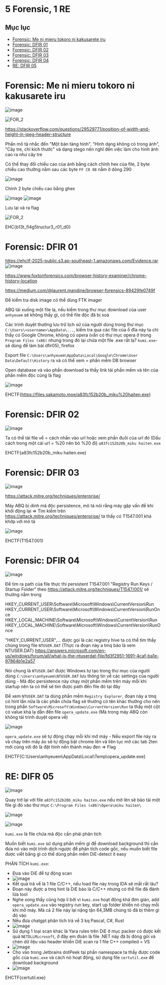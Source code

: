 # 5 Forensic, 1 RE
## Mục lục
- [Forensic: Me ni mieru tokoro ni kakusarete iru](#forensic-me-ni-mieru-tokoro-ni-kakusarete-iru)
- [Forensic: DFIR 01](#forensic-dfir-01)
- [Forensic: DFIR 02](#forensic-dfir-02)
- [Forensic: DFIR 03](#forensic-dfir-03)
- [Forensic: DFIR 04](#forensic-dfir-04)
- [RE: DFIR 05](#re-dfir-05)
# Forensic: Me ni mieru tokoro ni kakusarete iru
![image](https://github.com/user-attachments/assets/09062877-cbfb-41ba-8c3f-56dab0a00fc4)

![FOR_2](https://github.com/user-attachments/assets/00b50a26-ba28-41c2-9f29-a6f92ae70d81)

https://stackoverflow.com/questions/29529771/position-of-width-and-height-in-jpeg-header-structure

Phần mô tả nhắc đến "Một bản tàng hình", "Hình dạng không có trong ảnh", "Cây tre, chỉ kích thước" và dạng stego nên nghĩ đến việc làm cho hình ảnh cao ra như cây tre

Có thể thay đổi chiều cao của ảnh bằng cách chỉnh hex của file, 2 byte chiều cao thường nằm sau các byte `FF C0 08` nằm ở dòng 290

![image](https://github.com/user-attachments/assets/bb6594be-305f-4550-9e2b-3222448ee539)

Chỉnh 2 byte chiều cao bằng ghex

![image](https://github.com/user-attachments/assets/ef22af7a-2caf-4003-be6f-d9163e9a71d2)  ![image](https://github.com/user-attachments/assets/430861ba-76dd-4b03-8f3d-4d2828571e62)

Lưu lại và ra flag

![FOR_2](https://github.com/user-attachments/assets/2892445c-27bf-4782-b5cc-262c1815916c)

EHC{b13t_fl4g5tructur3_r01_d0}

# Forensic: DFIR 01
https://ehctf-2025-public.s3.ap-southeast-1.amazonaws.com/Evidence.rar
![image](https://github.com/user-attachments/assets/874eb7a0-cca9-43f4-8e20-afdd37506d13)

https://www.foxtonforensics.com/browser-history-examiner/chrome-history-location

https://medium.com/@laurent.mandine/browser-forensics-89429fe0749f

Để kiểm tra disk image có thể dùng FTK imager

ABQ tải xuống một file lạ, nếu kiểm trong thư mục download của user `anhyeuem` sẽ không thấy gì, có thể file độc đã bị xoá

Các trình duyệt thường lưu trữ lịch sử của người dùng trong thư mục `C:\Users\<username>\AppData\...`, kiểm tra qua các file của ổ đĩa này ta chỉ thấy có Google Chrome, không có opera (vẫn có thư mục opera ở trong `Program Files (x86)` nhưng trong đó lại chứa một file .exe rất lạ? `kumi.exe`-sẽ dùng để làm bài dfir05), firefox 

Export file `C:\Users\anhyeuem\AppData\Local\Google\Chrome\User Data\Default\History` ra và có thể xem = phần mềm DB browser

Open database và vào phần download ta thấy link tải phần mềm và tên của phần mềm độc cũng là flag

![image](https://github.com/user-attachments/assets/3ba7f74f-47c5-4902-a065-bada08b36bbf)

EHCTF{https://files.sakamoto.moe/a83fc152b20b_miku%20haiten.exe}
# Forensic: DFIR 02
![image](https://github.com/user-attachments/assets/bc06d1d3-806e-41e1-978b-de4acc2dc3da)

Ta có thể tải file về = cách nhấn vào url hoặc xem phần đuôi của url đó (Dấu cách trong một cái url = %20 nên bỏ %20 đi) `a83fc152b20b_miku haiten.exe` 

EHCTF{a83fc152b20b_miku haiten.exe}

# Forensic: DFIR 03
![image](https://github.com/user-attachments/assets/09b48541-3ae4-4c47-916d-4895945d1079)

https://attack.mitre.org/techniques/enterprise/

Máy ABQ bị dính mã độc persistence, mô tả nói rằng máy gặp vấn đề khi khởi động lại => Tìm kiếm trên https://attack.mitre.org/techniques/enterprise/ ta thấy có T1547.001 khá khớp với mô tả

![image](https://github.com/user-attachments/assets/dbad2c8e-62e8-40a7-937c-48c81dc19938)

EHCTF{T1547.001}

# Forensic: DFIR 04
![image](https://github.com/user-attachments/assets/00827da1-55cf-4e49-9baf-158de5e1d99e)

Để tìm ra path của file thực thi persistent T1547.001 "Registry Run Keys / Startup Folder" theo https://attack.mitre.org/techniques/T1547/001/ sẽ thường nằm trong

HKEY_CURRENT_USER\Software\Microsoft\Windows\CurrentVersion\Run
HKEY_CURRENT_USER\Software\Microsoft\Windows\CurrentVersion\RunOnce
HKEY_LOCAL_MACHINE\Software\Microsoft\Windows\CurrentVersion\Run
HKEY_LOCAL_MACHINE\Software\Microsoft\Windows\CurrentVersion\RunOnce

"HKEY_CURRENT_USER",... được gọi là các registry hive ta có thể tìm thấy chúng trong file `NTUSER.DAT` (Thực ra đoạn này a tmq bảo là xem NTUSER.DAT) https://answers.microsoft.com/en-us/windows/forum/all/what-is-the-ntuserdat-file/fd3f2951-1691-4caf-ba1e-97864b1e2a57

Nói chung là `NTUSER.DAT` được Windows tự tạo trong thư mục của người dùng `C:\Users\anhyeuem\NTUSER.DAT` lưu thông tin về các settings của người dùng - Mã độc persistence này chạy một phần mềm trên máy mỗi khi startup nên ta có thể sẽ tìm được path đến file đó tại đây

Để xem `NTUSER.DAT` ta dùng phần mềm `Registry Explorer`, đoạn này a tmq có hint lần nữa là các phần chứa flag sẽ thường có tên khác thường cho nên trong phần `Software\Microsoft\Windows\CurrentVersion\Run` ta thấy một cột có value khá lạ dẫn đến file `opera_update.exe` (Mà trong máy ABQ còn không tải trình duyệt opera về)

![image](https://github.com/user-attachments/assets/2c358258-23b5-4dd0-894c-37794d9f92b8)

`opera_update.exe` sẽ tự động chạy mỗi khi mở máy - Nếu export file này ra và chạy trên máy ảo sẽ tự động bật chrome lên và liên tục mở các tab 2ten mới cùng với đó là đặt hình nền thành màu đen => Flag

EHCTF{C:\Users\anhyeuem\AppData\Local\Temp\opera_update.exe}

# RE: DIFR 05
![image](https://github.com/user-attachments/assets/cb876cab-750e-4a1e-b210-a36bc61330de)

Quay trở lại với file `a83fc152b20b_miku haiten.exe` nếu mở lên sẽ bảo tải một file gì đó vào thư mục `C:\Program Files (x86)\Opera\miku haiten\`

![image](https://github.com/user-attachments/assets/8b533b40-51d1-4277-b4eb-1ab1ab530a5f)

![image](https://github.com/user-attachments/assets/182ceece-af32-47a7-8938-5f3c0f6a80ed)

`kumi.exe` là file chứa mã độc cần phải phân tích

Muốn biết `kumi.exe` sử dụng phần mềm gì để download background thì cần đưa nó vào một trình dịch ngược để phân tích code gốc, nếu muốn biết file được viết bằng gì có thể dùng phần mềm DiE-detect it easy

PHÂN TÍCH `kumi.exe`:
- Đưa vào DiE để tự động scan
- ![image](https://github.com/user-attachments/assets/fe961475-5617-485b-820d-2f3f20163919)
- Kết quả trả về là 1 file C/C++, nếu load file này trong IDA sẽ mất rất lâu?
- Đoạn này được a tmq hint là DiE báo là C/C++ nhưng có thể file đã đánh lừa tool
- Nghe xong thấy cũng hợp lí bởi vì `kumi.exe` hoạt động khá đơn giản, add `opera_update.exe` vào registry run key, start up folder khiến nó chạy mỗi khi mở máy. Mà cả 2 file này lại nặng tận 64,3MB chúng tỏ đã bị thêm gì đó vào
- Nếu đưa chatgpt phân tích trả về 3 kq Pascal, C#, Rust
- ![image](https://github.com/user-attachments/assets/2063b8c5-9aee-45b9-9ecc-75291ccf5bbd)
- Sử dụng 1 loại scan khác là Yara rules trên DiE ở mục packer có được kết quả `NETDLLMicrosoft`, ở đây em đoán là file .NET này đã bị đóng gói và chèn dữ liệu vào header khiến DiE scan ra 1 file C++ compiled = VS
- ![image](https://github.com/user-attachments/assets/684c7205-662a-401e-acff-a84d1f72a1eb)
- Cho vào trong Jetbrains dotPeek tại phần namespace ta thấy được code gốc của `kumi.exe` và cách nó hoạt động, sử dụng file `certutil.exe` để download background 
- ![image](https://github.com/user-attachments/assets/90da5be6-793a-4b08-b80b-04c7110c9c5d)

EHCTF{certutil.exe}
